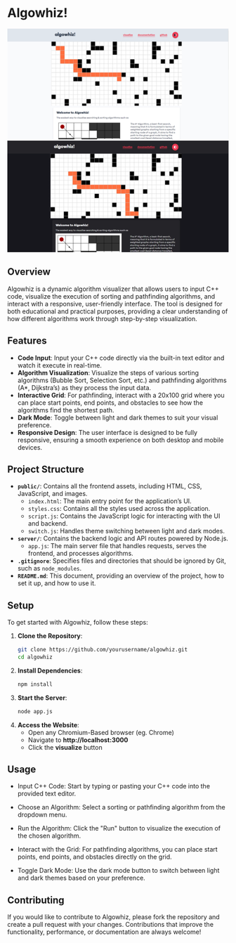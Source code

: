 # Algowhiz!

![live website showcase light](image.png)
![live website showcase dark](image-1.png)

## Overview

Algowhiz is a dynamic algorithm visualizer that allows users to input C++ code, visualize the execution of sorting and pathfinding algorithms, and interact with a responsive, user-friendly interface. The tool is designed for both educational and practical purposes, providing a clear understanding of how different algorithms work through step-by-step visualization.

## Features

- **Code Input**: Input your C++ code directly via the built-in text editor and watch it execute in real-time.
- **Algorithm Visualization**: Visualize the steps of various sorting algorithms (Bubble Sort, Selection Sort, etc.) and pathfinding algorithms (A*, Dijkstra’s) as they process the input data.
- **Interactive Grid**: For pathfinding, interact with a 20x100 grid where you can place start points, end points, and obstacles to see how the algorithms find the shortest path.
- **Dark Mode**: Toggle between light and dark themes to suit your visual preference.
- **Responsive Design**: The user interface is designed to be fully responsive, ensuring a smooth experience on both desktop and mobile devices.

## Project Structure

- **`public/`**: Contains all the frontend assets, including HTML, CSS, JavaScript, and images.
  - `index.html`: The main entry point for the application’s UI.
  - `styles.css`: Contains all the styles used across the application.
  - `script.js`: Contains the JavaScript logic for interacting with the UI and backend.
  - `switch.js`: Handles theme switching between light and dark modes.
- **`server/`**: Contains the backend logic and API routes powered by Node.js.
  - `app.js`: The main server file that handles requests, serves the frontend, and processes algorithms.
- **`.gitignore`**: Specifies files and directories that should be ignored by Git, such as `node_modules`.
- **`README.md`**: This document, providing an overview of the project, how to set it up, and how to use it.

## Setup

To get started with Algowhiz, follow these steps:

1. **Clone the Repository**:
   ```bash
   git clone https://github.com/yourusername/algowhiz.git
   cd algowhiz
2. **Install Dependencies**:
   ```bash
   npm install
3. **Start the Server**:
    ```bash
    node app.js
4. **Access the Website**:
    - Open any Chromium-Based browser (eg. Chrome)
    - Navigate to **http://localhost:3000**
    - Click the **visualize** button

## Usage
- Input C++ Code: Start by typing or pasting your C++ code into the provided text editor.
- Choose an Algorithm: Select a sorting or pathfinding algorithm from the dropdown menu.

- Run the Algorithm: Click the "Run" button to visualize the execution of the chosen algorithm.
- Interact with the Grid: For pathfinding algorithms, you can place start points, end points, and obstacles directly on the grid.
- Toggle Dark Mode: Use the dark mode button to switch between light and dark themes based on your preference.

## Contributing
If you would like to contribute to Algowhiz, please fork the repository and create a pull request with your changes. Contributions that improve the functionality, performance, or documentation are always welcome!